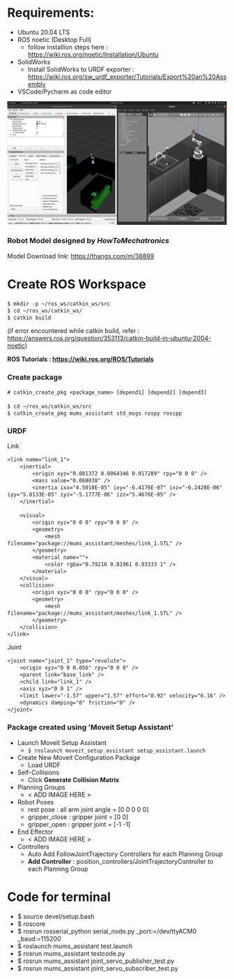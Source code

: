 # Requirements:
- Ubuntu 20.04 LTS
- ROS noetic (Desktop Full)
  - follow installion steps here : https://wiki.ros.org/noetic/Installation/Ubuntu
- SolidWorks
  - Install SolidWorks to URDF exporter : https://wiki.ros.org/sw_urdf_exporter/Tutorials/Export%20an%20Assembly
- VSCode/Pycharm as code editor

![Gazebo and Rviz Simultaneously](media/images/gazebo_rviz_model_grasp.png?raw=true "Robot Model")

### Robot Model designed by _HowToMechatronics_
Model Download link: https://thangs.com/m/38899

# Create ROS Workspace
    $ mkdir -p ~/ros_ws/catkin_ws/src
    $ cd ~/ros_ws/catkin_ws/
    $ catkin build
(if error encountered while catkin build, refer : https://answers.ros.org/question/353113/catkin-build-in-ubuntu-2004-noetic)

**ROS Tutorials : https://wiki.ros.org/ROS/Tutorials**

### Create package
    # catkin_create_pkg <package_name> [depend1] [depend2] [depend3]
    
    $ cd ~/ros_ws/catkin_ws/src
    $ catkin_create_pkg mums_assistant std_msgs rospy roscpp

### URDF
Link

    <link name="link_1">
        <inertial>
            <origin xyz="0.001372 0.0064346 0.017289" rpy="0 0 0" />
            <mass value="0.068038" />
            <inertia ixx="4.5018E-05" ixy="-6.4176E-07" ixz="-6.2428E-06" iyy="5.8133E-05" iyz="-5.1777E-06" izz="5.4676E-05" />
        </inertial>
    
        <visual>
            <origin xyz="0 0 0" rpy="0 0 0" />
            <geometry>
                <mesh filename="package://mums_assistant/meshes/link_1.STL" />
            </geometry>
            <material name="">
                <color rgba="0.79216 0.81961 0.93333 1" />
            </material>
        </visual>
        <collision>
            <origin xyz="0 0 0" rpy="0 0 0" />
            <geometry>
                <mesh filename="package://mums_assistant/meshes/link_1.STL" />
            </geometry>
        </collision>
    </link>

Joint

    <joint name="joint_1" type="revolute">
        <origin xyz="0 0 0.056" rpy="0 0 0" />
        <parent link="base_link" />
        <child link="link_1" />
        <axis xyz="0 0 1" />
        <limit lower="-1.57" upper="1.57" effort="0.92" velocity="6.16" />
        <dynamics damping="0" friction="0" />
    </joint>

### Package created using 'Moveit Setup Assistant'

- Launch Moveit Setup Assistant
  - `$ roslaunch moveit_setup_assistant setup_assistant.launch`
- Create New Moveit Configuration Package
  - Load URDF
- Self-Collisions
  - Click **Generate Collision Matrix**
- Planning Groups
  - < ADD IMAGE HERE >
- Robot Poses
  - rest pose : all arm joint angle = [0 0 0 0 0]
  - gripper_close : gripper joint = [0 0]
  - gripper_open : gripper joint = [-1 -1]
- End Effector
  - < ADD IMAGE HERE >
- Controllers
  - Auto Add FollowJointTrajectory Controllers for each Planning Group
  - **Add Controller** : position_controllers/JointTrajectoryController to each Planning Group

# Code for terminal
- $ source devel/setup.bash
- $ roscore
- $ rosrun rosserial_python serial_node.py _port:=/dev/ttyACM0 _baud:=115200
- $ roslaunch mums_assistant test.launch
- $ rosrun mums_assistant testcode.py
- $ rosrun mums_assistant joint_servo_publisher_test.py
- $ rosrun mums_assistant joint_servo_subscriber_test.py
